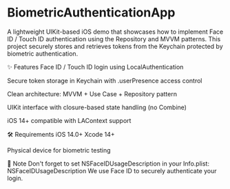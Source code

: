# BiometricAuthenticationApp

A lightweight UIKit-based iOS demo that showcases how to implement Face ID / Touch ID authentication using the Repository and MVVM patterns. This project securely stores and retrieves tokens from the Keychain protected by biometric authentication.

✨ Features
Face ID / Touch ID login using LocalAuthentication

Secure token storage in Keychain with .userPresence access control

Clean architecture: MVVM + Use Case + Repository pattern

UIKit interface with closure-based state handling (no Combine)

iOS 14+ compatible with LAContext support

🛠 Requirements
iOS 14.0+
Xcode 14+

Physical device for biometric testing

📝 Note
Don't forget to set NSFaceIDUsageDescription in your Info.plist:
<key>NSFaceIDUsageDescription</key>
<string>We use Face ID to securely authenticate your login.</string>
